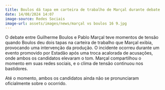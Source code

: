 ```yaml
---
title: Boulos dá tapa em carteira de trabalho de Marçal durante debate
date: 14/08/2024 14:07
image-source: Redes Sociais
image-url: assets/images/news/marçal vs boulos 16 9.jpg
---
```


O debate entre Guilherme Boulos e Pablo Marçal teve momentos de tensão quando Boulos deu dois tapas na carteira de trabalho que Marçal exibia, provocando uma intervenção da produção. O incidente ocorreu durante um evento promovido por Estadão após uma troca acalorada de acusações, onde ambos os candidatos elevaram o tom. Marçal compartilhou o momento em suas redes sociais, e o clima de tensão continuou nos bastidores. 

Até o momento, ambos os candidatos ainda não se pronunciaram oficialmente sobre o ocorrido.